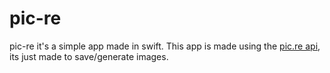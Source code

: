 # pic-re

pic-re it's a simple app made in swift. This app is made using the [pic.re api](https://doc.pic.re/), its just made to save/generate images.
